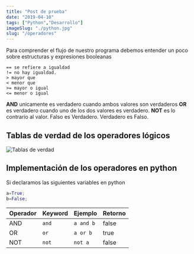 ```yaml
---
title: "Post de prueba"
date: "2019-04-10"
tags: ["Python","Desarrollo"]
imageSlug: "./python.jpg"
slug: "/operadores"
---
```


Para comprender el flujo de nuestro programa debemos entender un poco sobre estructuras y expresiones booleanas
``` python{numberLines: true}
== se refiere a igualdad
!= no hay igualdad.
> mayor que
< menor que
>= mayor o igual
<= menor o igual 
 ```

**AND** unicamente es verdadero cuando ambos valores son verdaderos
**OR** es verdadero cuando uno de los dos valores es verdadero.
**NOT** es lo contrario al valor. Falso es Verdadero. Verdadero es Falso.

## Tablas de verdad de los operadores lógicos

![Tablas de verdad](/home/edevars/Boostnote/img/comparaciones.jpg)

## Implementación de los operadores en python

Si declaramos las siguientes variables en python

```python
a=True;
b=False;
```

Operador | Keyword | Ejemplo | Retorno
-- | -- | -- | --
AND | `and` | ``` a and b ```| false |
OR |`or`| `a or b` | true | 
NOT |`not` | `not a`| false |